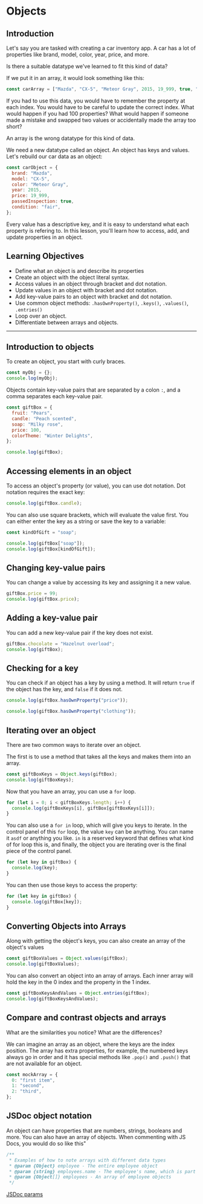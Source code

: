 # Objects

## Introduction

Let's say you are tasked with creating a car inventory app. A car has a lot of properties like brand, model, color, year, price, and more.

Is there a suitable datatype we've learned to fit this kind of data?

If we put it in an array, it would look something like this:

```js
const carArray = ["Mazda", "CX-5", "Meteor Gray", 2015, 19_999, true, "fair"];
```

If you had to use this data, you would have to remember the property at each index. You would have to be careful to update the correct index. What would happen if you had 100 properties? What would happen if someone made a mistake and swapped two values or accidentally made the array too short?

An array is the wrong datatype for this kind of data.

We need a new datatype called an object. An object has keys and values. Let's rebuild our car data as an object:

```js
const carObject = {
  brand: "Mazda",
  model: "CX-5",
  color: "Meteor Gray",
  year: 2015,
  price: 19_999,
  passedInspection: true,
  condition: "fair",
};
```

Every value has a descriptive key, and it is easy to understand what each property is refering to. In this lesson, you'll learn how to access, add, and update properties in an object.

## Learning Objectives

- Define what an object is and describe its properties
- Create an object with the object literal syntax.
- Access values in an object through bracket and dot notation.
- Update values in an object with bracket and dot notation.
- Add key-value pairs to an object with bracket and dot notation.
- Use common object methods: `.hasOwnProperty()`, `.keys()`, `.values()`, `.entries()`
- Loop over an object.
- Differentiate between arrays and objects.

<hr>

## Introduction to objects

To create an object, you start with curly braces.

```js
const myObj = {};
console.log(myObj);
```

Objects contain key-value pairs that are separated by a colon `:`, and a comma separates each key-value pair.

```js
const giftBox = {
  fruit: "Pears",
  candle: "Peach scented",
  soap: "Milky rose",
  price: 100,
  colorTheme: "Winter Delights",
};

console.log(giftBox);
```

## Accessing elements in an object

To access an object's property (or value), you can use dot notation. Dot notation requires the exact key:

```js
console.log(giftBox.candle);
```

You can also use square brackets, which will evaluate the value first. You can either enter the key as a string or save the key to a variable:

```js
const kindOfGift = "soap";

console.log(giftBox["soap"]);
console.log(giftBox[kindOfGift]);
```

## Changing key-value pairs

You can change a value by accessing its key and assigning it a new value.

```js
giftBox.price = 99;
console.log(giftBox.price);
```

## Adding a key-value pair

You can add a new key-value pair if the key does not exist.

```js
giftBox.chocolate = "Hazelnut overload";
console.log(giftBox);
```

## Checking for a key

You can check if an object has a key by using a method. It will return `true` if the object has the key, and `false` if it does not.

```js
console.log(giftBox.hasOwnProperty("price"));

console.log(giftBox.hasOwnProperty("clothing"));
```

## Iterating over an object

There are two common ways to iterate over an object.

The first is to use a method that takes all the keys and makes them into an array.

```js
const giftBoxKeys = Object.keys(giftBox);
console.log(giftBoxKeys);
```

Now that you have an array, you can use a `for` loop.

```js
for (let i = 0; i < giftBoxKeys.length; i++) {
  console.log(giftBoxKeys[i], giftBox[giftBoxKeys[i]]);
}
```

You can also use a `for in` loop, which will give you keys to iterate. In the control panel of this `for` loop, the value `key` can be anything. You can name it `asdf` or anything you like. `in` is a reserved keyword that defines what kind of for loop this is, and finally, the object you are iterating over is the final piece of the control panel.

```js
for (let key in giftBox) {
  console.log(key);
}
```

You can then use those keys to access the property:

```js
for (let key in giftBox) {
  console.log(giftBox[key]);
}
```

## Converting Objects into Arrays

Along with getting the object's keys, you can also create an array of the object's values

```js
const giftBoxValues = Object.values(giftBox);
console.log(giftBoxValues);
```

You can also convert an object into an array of arrays. Each inner array will hold the key in the 0 index and the property in the 1 index.

```js
const giftBoxKeysAndValues = Object.entries(giftBox);
console.log(giftBoxKeysAndValues);
```

## Compare and contrast objects and arrays

What are the similarities you notice? What are the differences?

We can imagine an array as an object, where the keys are the index position. The array has extra properties, for example, the numbered keys always go in order and it has special methods like `.pop()` and `.push()` that are not available for an object.

```js
const mockArray = {
  0: "first item",
  1: "second",
  2: "third",
};
```

## JSDoc object notation

An object can have properties that are numbers, strings, booleans and more. You can also have an array of objects. When commenting with JS Docs, you would do so like this"

```js
/**
 * Examples of how to note arrays with different data types
 * @param {Object} employee - The entire employee object
 * @param {string} employees.name - The employee's name, which is part of an object, which is a string
 * @param {Object[]} employees - An array of employee objects
 */
```

[JSDoc params](https://jsdoc.app/tags-param.html)
